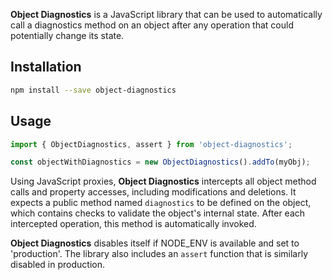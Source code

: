 **Object Diagnostics** is a JavaScript library that can be used to automatically call a diagnostics method on an object after any operation that could potentially change its state.

## Installation

```bash
npm install --save object-diagnostics
```

## Usage

```js
import { ObjectDiagnostics, assert } from 'object-diagnostics';

const objectWithDiagnostics = new ObjectDiagnostics().addTo(myObj);
```

Using JavaScript proxies, **Object Diagnostics** intercepts all object method calls and property accesses, including modifications and deletions. It expects a public method named `diagnostics` to be defined on the object, which contains checks to validate the object's internal state. After each intercepted operation, this method is automatically invoked.

**Object Diagnostics** disables itself if NODE_ENV is available and set to 'production'. The library also includes an `assert` function that is similarly disabled in production.
